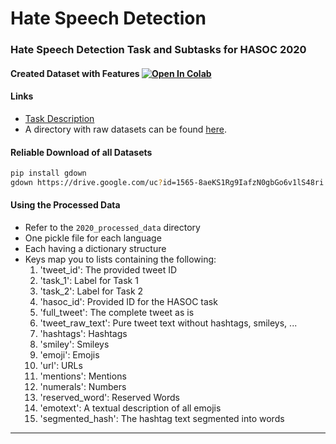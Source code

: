 # Hate Speech Detection

### Hate Speech Detection Task and Subtasks for HASOC 2020

#### Created Dataset with Features [![Open In Colab](https://colab.research.google.com/assets/colab-badge.svg)](https://colab.research.google.com/github/sayarghoshroy/Hate-Speech-Detection/blob/master/HASOC_tweet_engine.ipynb)

#### Links

- [Task Description](https://hasocfire.github.io/hasoc/2020/index.html)
- A directory with raw datasets can be found [here](https://drive.google.com/file/d/1565-8aeKS1Rg9IafzN0gbGo6v1lS48ri/view?usp=sharing).

#### Reliable Download of all Datasets

```bash
pip install gdown
gdown https://drive.google.com/uc?id=1565-8aeKS1Rg9IafzN0gbGo6v1lS48ri
```
#### Using the Processed Data

- Refer to the `2020_processed_data` directory
- One pickle file for each language
- Each having a dictionary structure
- Keys map you to lists containing the following:
  1. 'tweet_id': The provided tweet ID
  2. 'task_1': Label for Task 1
  3. 'task_2': Label for Task 2
  4. 'hasoc_id': Provided ID for the HASOC task
  5. 'full_tweet': The complete tweet as is
  6. 'tweet_raw_text': Pure tweet text without hashtags, smileys, ...
  7. 'hashtags': Hashtags
  8. 'smiley': Smileys
  9. 'emoji': Emojis
  10. 'url': URLs
  11. 'mentions': Mentions
  12. 'numerals': Numbers
  13. 'reserved_word': Reserved Words
  14. 'emotext': A textual description of all emojis
  15. 'segmented_hash': The hashtag text segmented into words

---
